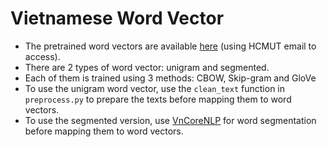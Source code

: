# Vietnamese Word Vector

* The pretrained word vectors are available [here](https://drive.google.com/open?id=1aIRcRu7YloDjm8f-zaM0ZUCDLzHC0QzI) (using HCMUT email to access).
* There are 2 types of word vector: unigram and segmented.
* Each of them is trained using 3 methods: CBOW, Skip-gram and GloVe
* To use the unigram word vector, use the `clean_text` function in `preprocess.py` to prepare the texts before mapping them to word vectors.
* To use the segmented version, use [VnCoreNLP](https://github.com/vncorenlp/VnCoreNLP) for word segmentation before mapping them to word vectors.